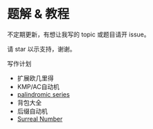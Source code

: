 # 题解 & 教程

不定期更新，有想让我写的 topic 或题目请开 issue。

请 star 以示支持，谢谢。

写作计划
- 扩展欧几里得
- KMP/AC自动机
- [palindromic series](https://codeforces.com/blog/entry/19193)
- 背包大全
- 后缀自动机
- [Surreal Number](https://www.whitman.edu/Documents/Academics/Mathematics/Grimm.pdf)
